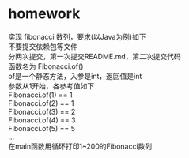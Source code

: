 # homework
实现 fibonacci 数列，要求(以Java为例)如下  
不要提交依赖包等文件  
分两次提交，第一次提交README.md，第二次提交代码  
函数名为 Fibonacci.of()  
of是一个静态方法，入参是int，返回值是int  
参数从1开始，各参考值如下  
Fibonacci.of(1) == 1  
Fibonacci.of(2) == 1  
Fibonacci.of(3) == 2  
Fibonacci.of(4) == 3  
Fibonacci.of(5) == 5  
...  
在main函数用循环打印1~200的Fibonacci数列  

